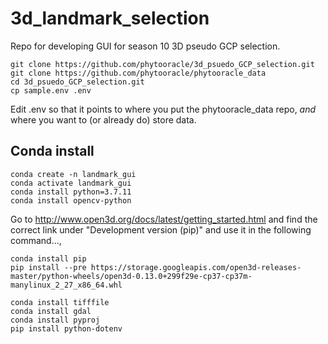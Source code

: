 # 3d_landmark_selection
Repo for developing GUI for season 10 3D pseudo GCP selection.

```
git clone https://github.com/phytooracle/3d_psuedo_GCP_selection.git
git clone https://github.com/phytooracle/phytooracle_data
cd 3d_psuedo_GCP_selection.git
cp sample.env .env
```

Edit .env so that it points to where you put the phytooracle_data repo, *and* where you want to (or already do) store data.

## Conda install

```
conda create -n landmark_gui
conda activate landmark_gui
conda install python=3.7.11
conda install opencv-python
```

Go to http://www.open3d.org/docs/latest/getting_started.html and find the correct link under "Development version (pip)" and use it in the following command...,

```
conda install pip
pip install --pre https://storage.googleapis.com/open3d-releases-master/python-wheels/open3d-0.13.0+299f29e-cp37-cp37m-manylinux_2_27_x86_64.whl
```

```
conda install tifffile
conda install gdal
conda install pyproj
pip install python-dotenv
```


